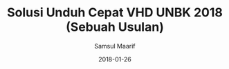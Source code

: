 ---
layout: post
title: Solusi Unduh Cepat VHD UNBK 2018 (Sebuah Usulan)
date: '2018-01-26'
author: Samsul Maarif
categories: blog
tags:
- Torrent
- Download
- VHD UNBK 2018
- Unduh Cepat
bigimg: 
  - "/img/kampung-warna-warni-malang_20180117.jpg" : "Kampung Warna-warni Jodipan, Kab. Malang (2018)"
share-img: "/img/kampung-warna-warni-malang_20180117.jpg"
---
